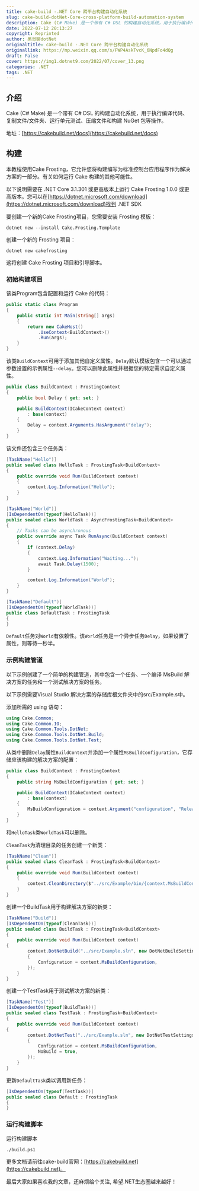 ```yaml
---
title: cake-build -.NET Core 跨平台构建自动化系统
slug: cake-build-dotNet-Core-cross-platform-build-automation-system
description: Cake (C# Make) 是一个带有 C# DSL 的构建自动化系统，用于执行编译代码、复制文件/文件夹、运行单元测试、压缩文件和构建 NuGet 包等操作。
date: 2022-07-12 20:13:27
copyright: Reprinted
author: 黑哥聊dotNet
originaltitle: cake-build -.NET Core 跨平台构建自动化系统
originallink: https://mp.weixin.qq.com/s/FWP4AskTvcK_6NpdFo4dQg
draft: False
cover: https://img1.dotnet9.com/2022/07/cover_13.png
categories: .NET
tags: .NET
---
```


## 介绍

Cake (C# Make) 是一个带有 C# DSL 的构建自动化系统，用于执行编译代码、复制文件/文件夹、运行单元测试、压缩文件和构建 NuGet 包等操作。

地址：[https://cakebuild.net/docs](https://cakebuild.net/docs)

## 构建

本教程使用Cake Frosting，它允许您将构建编写为标准控制台应用程序作为解决方案的一部分。有关如何运行 Cake 构建的其他可能性。

以下说明需要在 .NET Core 3.1.301 或更高版本上运行 Cake Frosting 1.0.0 或更高版本。您可以在[https://dotnet.microsoft.com/download](https://dotnet.microsoft.com/download)找到 .NET SDK

要创建一个新的Cake Frosting项目，您需要安装 Frosting 模板：

```shell
dotnet new --install Cake.Frosting.Template
```

创建一个新的 Frosting 项目：

```shell
dotnet new cakefrosting
```

这将创建 Cake Frosting 项目和引导脚本。

### 初始构建项目

该类Program包含配置和运行 Cake 的代码：

```csharp
public static class Program
{
    public static int Main(string[] args)
    {
        return new CakeHost()
            .UseContext<BuildContext>()
            .Run(args);
    }
}
```

该类`BuildContext`可用于添加其他自定义属性。`Delay`默认模板包含一个可以通过参数设置的示例属性`--delay`。您可以删除此属性并根据您的特定需求自定义属性。

```csharp
public class BuildContext : FrostingContext
{
    public bool Delay { get; set; }

    public BuildContext(ICakeContext context)
        : base(context)
    {
        Delay = context.Arguments.HasArgument("delay");
    }
}
```

该文件还包含三个任务类：

```csharp
[TaskName("Hello")]
public sealed class HelloTask : FrostingTask<BuildContext>
{
    public override void Run(BuildContext context)
    {
        context.Log.Information("Hello");
    }
}

[TaskName("World")]
[IsDependentOn(typeof(HelloTask))]
public sealed class WorldTask : AsyncFrostingTask<BuildContext>
{
    // Tasks can be asynchronous
    public override async Task RunAsync(BuildContext context)
    {
        if (context.Delay)
        {
            context.Log.Information("Waiting...");
            await Task.Delay(1500);
        }

        context.Log.Information("World");
    }
}

[TaskName("Default")]
[IsDependentOn(typeof(WorldTask))]
public class DefaultTask : FrostingTask
{
}
```
`Default`任务对`World`有依赖性。该`World`任务是一个异步任务`Delay`，如果设置了属性，则等待一秒半。

### 示例构建管道

以下示例创建了一个简单的构建管道，其中包含一个任务、一个编译 MsBuild 解决方案的任务和一个测试解决方案的任务。

以下示例需要Visual Studio 解决方案的存储库根文件夹中的src/Example.s中。

添加所需的 using 语句：

```csharp
using Cake.Common;
using Cake.Common.IO;
using Cake.Common.Tools.DotNet;
using Cake.Common.Tools.DotNet.Build;
using Cake.Common.Tools.DotNet.Test;
```

从类中删除`Delay`属性`BuildContext`并添加一个属性`MsBuildConfiguration`，它存储应该构建的解决方案的配置：

```csharp
public class BuildContext : FrostingContext
{
    public string MsBuildConfiguration { get; set; }

    public BuildContext(ICakeContext context)
        : base(context)
    {
        MsBuildConfiguration = context.Argument("configuration", "Release");
    }
}
```

和`HelloTask`类`WorldTask`可以删除。

`CleanTask`为清理目录的任务创建一个新类：

```csharp
[TaskName("Clean")]
public sealed class CleanTask : FrostingTask<BuildContext>
{
    public override void Run(BuildContext context)
    {
        context.CleanDirectory($"../src/Example/bin/{context.MsBuildConfiguration}");
    }
}
```

创建一个BuildTask用于构建解决方案的新类：

```csharp
[TaskName("Build")]
[IsDependentOn(typeof(CleanTask))]
public sealed class BuildTask : FrostingTask<BuildContext>
{
    public override void Run(BuildContext context)
{
        context.DotNetBuild("../src/Example.sln", new DotNetBuildSettings
        {
            Configuration = context.MsBuildConfiguration,
        });
    }
}
```

创建一个TestTask用于测试解决方案的新类：

```csharp
[TaskName("Test")]
[IsDependentOn(typeof(BuildTask))]
public sealed class TestTask : FrostingTask<BuildContext>
{
    public override void Run(BuildContext context)
{
        context.DotNetTest("../src/Example.sln", new DotNetTestSettings
        {
            Configuration = context.MsBuildConfiguration,
            NoBuild = true,
        });
    }
}
```

更新`DefaultTask`类以调用新任务：

```csharp
[IsDependentOn(typeof(TestTask))]
public sealed class Default : FrostingTask
{
}
```

### 运行构建脚本

运行构建脚本

```shell
./build.ps1
```

更多文档请前往cake-build官网：[https://cakebuild.net](https://cakebuild.net)。

最后大家如果喜欢我的文章，还麻烦给个关注, 希望.NET生态圈越来越好！